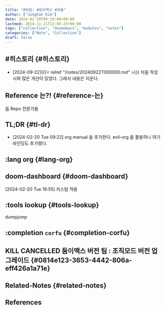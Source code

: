 ```yaml
---
title: "#모음: #둠이맥스 #모듈"
author: ["Junghan Kim"]
date: 2024-02-20T09:19:00+09:00
lastmod: 2024-11-21T22:09:23+09:00
tags: ["collection", "doomemacs", "modules", "notes"]
categories: ["Note", "Collection"]
draft: false
---
```


## #히스토리 {#히스토리}

-   [2024-09-22]({{< relref "/notes/20240922T000000.md" >}}) 처음 작성 시와 많은 개선이 있었다. 그래서 내용은 지운다.


## Reference 는?! {#reference-는}

둠 Repo 전문가들


## TL;DR {#tl-dr}

-   <span class="timestamp-wrapper"><span class="timestamp">[2024-02-20 Tue 09:22] </span></span> org manual 을 추가한다. evil-org 를 활용하니 여기 바인딩도 추가했다.


## :lang org {#lang-org}


## doom-dashboard {#doom-dashboard}

<span class="timestamp-wrapper"><span class="timestamp">[2024-02-20 Tue 16:55] </span></span> 커스텀 적용


## :tools lookup {#tools-lookup}

dumpjump


## :completion `corfu` {#completion-corfu}


## KILL CANCELLED 둠이맥스 버전 팀 : 조직모드 버전 업그레이드 {#0814e123-3653-4442-806a-eff426a1a71e}


## Related-Notes {#related-notes}

## References

<style>.csl-entry{text-indent: -1.5em; margin-left: 1.5em;}</style><div class="csl-bib-body">
</div>
